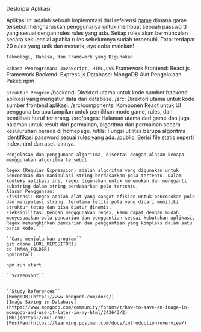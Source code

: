 Deskripsi Aplikasi

Aplikasi ini adalah sebuah implemntasi dari referensi [game](https://neal.fun/password-game/) dimana game tersebut mengharuskan penggunanya untuk membuat sebuah password yang sesuai dengan rules rules yang ada. Setiap rules akan bermunculan secara sekuensial apabila rules sebelumnya sudah terpenuhi. Total terdapat 20 rules yang unik dan menarik, ayo coba mainkan!

``Teknologi, Bahasa, dan Framework yang Digunakan``

```Bahasa Pemrograman: JavaScript, HTML,CSS```
Framework Frontend: React.js
Framework Backend: Express.js
Database: MongoDB
Alat Pengelolaan Paket: npm

```Struktur Program```
/backend: Direktori utama untuk kode sumber backend aplikasi yang mengatur data dari database.
/src: Direktori utama untuk kode sumber frontend aplikasi.
/src/components: Komponen React untuk UI pengguna berupa tampilan untuk pemilihan mode game, rules, dan pemilihan huruf terlarang.
/src/pages: Halaman utama dari game dan juga halaman untuk result dari permainan, algoritma dari permainan secara kesuluruhan berada di homepage.
/utils: Fungsi utilitas berupa algoritma identifikasi password sesuai rules yang ada.
/public: Berisi file statis seperti index.html dan aset lainnya.

``Penjelasan dan penggunaan algoritma, disertai dengan alasan kenapa menggunakan algoritma tersebut``
```Algoritma Regex (Regular Expression)
Regex (Regular Expression) adalah algoritma yang digunakan untuk pencocokan dan manipulasi string berdasarkan pola tertentu. Dalam konteks aplikasi ini, regex digunakan untuk menemukan dan mengganti substring dalam string berdasarkan pola tertentu.
Alasan Penggunaan:
Efisiensi: Regex adalah alat yang sangat efisien untuk pencocokan pola dan manipulasi string, terutama ketika pola yang dicari memiliki struktur tetap dan bisa diatur dinamis.
Fleksibilitas: Dengan menggunakan regex, kamu dapat dengan mudah menyesuaikan pola pencarian dan penggantian sesuai kebutuhan aplikasi. Regex memungkinkan pencarian dan penggantian yang kompleks dalam satu baris kode.```

``Cara menjalankan program``
git clone [URL_REPOSITORI]
cd [NAMA_FOLDER]
npminstall

npm run start

``Screenshot``


``Study References``
[MongoDB](https://www.mongodb.com/docs/)
[Image Saving in Database](https://www.mongodb.com/community/forums/t/how-to-save-an-image-in-mongodb-and-use-it-later-in-my-html/243643/2)
[MUI](https://mui.com)
[PostMan](https://learning.postman.com/docs/introduction/overview/)
